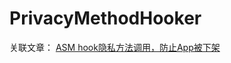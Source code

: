 # PrivacyMethodHooker
关联文章：
[ASM hook隐私方法调用，防止App被下架](https://juejin.cn/post/7043399520486424612#heading-0)
